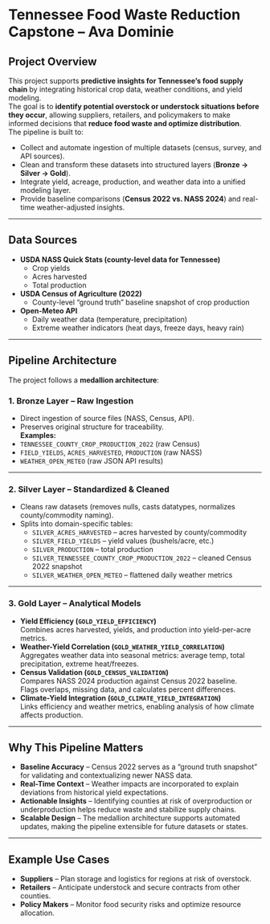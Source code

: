 # Tennessee Food Waste Reduction Capstone – Ava Dominie
## Project Overview  
This project supports **predictive insights for Tennessee’s food supply chain** by integrating historical crop data, weather conditions, and yield modeling.  
The goal is to **identify potential overstock or understock situations before they occur**, allowing suppliers, retailers, and policymakers to make informed decisions that **reduce food waste and optimize distribution**.  
The pipeline is built to:  
- Collect and automate ingestion of multiple datasets (census, survey, and API sources).  
- Clean and transform these datasets into structured layers (**Bronze → Silver → Gold**).  
- Integrate yield, acreage, production, and weather data into a unified modeling layer.  
- Provide baseline comparisons (**Census 2022 vs. NASS 2024**) and real-time weather-adjusted insights.  

---
## Data Sources  
- **USDA NASS Quick Stats (county-level data for Tennessee)**  
  - Crop yields  
  - Acres harvested  
  - Total production  
- **USDA Census of Agriculture (2022)**  
  - County-level “ground truth” baseline snapshot of crop production  
- **Open-Meteo API**  
  - Daily weather data (temperature, precipitation)  
  - Extreme weather indicators (heat days, freeze days, heavy rain)  

---
## Pipeline Architecture  
The project follows a **medallion architecture**:  
### 1. Bronze Layer – Raw Ingestion  
- Direct ingestion of source files (NASS, Census, API).  
- Preserves original structure for traceability.  
**Examples:**  
- `TENNESSEE_COUNTY_CROP_PRODUCTION_2022` (raw Census)  
- `FIELD_YIELDS`, `ACRES_HARVESTED`, `PRODUCTION` (raw NASS)  
- `WEATHER_OPEN_METEO` (raw JSON API results)  

---
### 2. Silver Layer – Standardized & Cleaned  
- Cleans raw datasets (removes nulls, casts datatypes, normalizes county/commodity naming).  
- Splits into domain-specific tables:  
  - `SILVER_ACRES_HARVESTED` – acres harvested by county/commodity  
  - `SILVER_FIELD_YIELDS` – yield values (bushels/acre, etc.)  
  - `SILVER_PRODUCTION` – total production  
  - `SILVER_TENNESSEE_COUNTY_CROP_PRODUCTION_2022` – cleaned Census 2022 snapshot  
  - `SILVER_WEATHER_OPEN_METEO` – flattened daily weather metrics  

---
### 3. Gold Layer – Analytical Models  
- **Yield Efficiency (`GOLD_YIELD_EFFICIENCY`)**  
  Combines acres harvested, yields, and production into yield-per-acre metrics.  
- **Weather-Yield Correlation (`GOLD_WEATHER_YIELD_CORRELATION`)**  
  Aggregates weather data into seasonal metrics: average temp, total precipitation, extreme heat/freezes.  
- **Census Validation (`GOLD_CENSUS_VALIDATION`)**  
  Compares NASS 2024 production against Census 2022 baseline.  
  Flags overlaps, missing data, and calculates percent differences.  
- **Climate-Yield Integration (`GOLD_CLIMATE_YIELD_INTEGRATION`)**  
  Links efficiency and weather metrics, enabling analysis of how climate affects production.  

---
## Why This Pipeline Matters  
- **Baseline Accuracy** – Census 2022 serves as a “ground truth snapshot” for validating and contextualizing newer NASS data.  
- **Real-Time Context** – Weather impacts are incorporated to explain deviations from historical yield expectations.  
- **Actionable Insights** – Identifying counties at risk of overproduction or underproduction helps reduce waste and stabilize supply chains.  
- **Scalable Design** – The medallion architecture supports automated updates, making the pipeline extensible for future datasets or states.  

---
## Example Use Cases  
- **Suppliers** – Plan storage and logistics for regions at risk of overstock.  
- **Retailers** – Anticipate understock and secure contracts from other counties.  
- **Policy Makers** – Monitor food security risks and optimize resource allocation.

